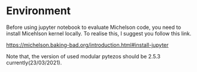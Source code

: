 # Environment

Before using jupyter notebook to evaluate Michelson code, you need to install Micehlson kernel locally. To realise this, I suggest you follow this link.

https://michelson.baking-bad.org/introduction.html#install-jupyter

Note that, the version of used modular pytezos should be 2.5.3 currently(23/03/2021).
